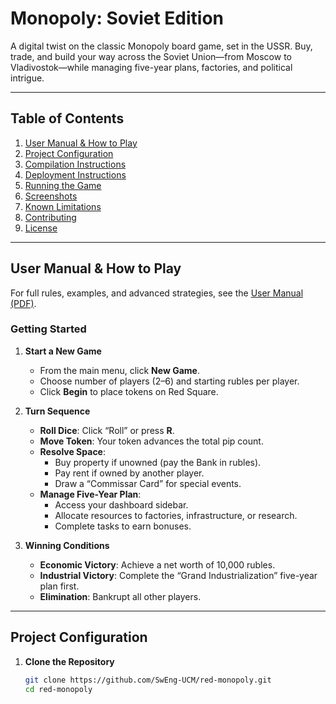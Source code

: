# Monopoly: Soviet Edition

A digital twist on the classic Monopoly board game, set in the USSR. Buy, trade, and build your way across the Soviet Union—from Moscow to Vladivostok—while managing five-year plans, factories, and political intrigue.

---

## Table of Contents

1. [User Manual & How to Play](#user-manual--how-to-play)  
2. [Project Configuration](#project-configuration)  
3. [Compilation Instructions](#compilation-instructions)  
4. [Deployment Instructions](#deployment-instructions)  
5. [Running the Game](#running-the-game)  
6. [Screenshots](#screenshots)  
7. [Known Limitations](#known-limitations)  
8. [Contributing](#contributing)  
9. [License](#license)  

---

## User Manual & How to Play

For full rules, examples, and advanced strategies, see the [User Manual (PDF)](docs/User_Manual.pdf).

### Getting Started

1. **Start a New Game**  
   - From the main menu, click **New Game**.  
   - Choose number of players (2–6) and starting rubles per player.  
   - Click **Begin** to place tokens on Red Square.

2. **Turn Sequence**  
   - **Roll Dice**: Click “Roll” or press **R**.  
   - **Move Token**: Your token advances the total pip count.  
   - **Resolve Space**:  
     - Buy property if unowned (pay the Bank in rubles).  
     - Pay rent if owned by another player.  
     - Draw a “Commissar Card” for special events.  
   - **Manage Five-Year Plan**:  
     - Access your dashboard sidebar.  
     - Allocate resources to factories, infrastructure, or research.  
     - Complete tasks to earn bonuses.

3. **Winning Conditions**  
   - **Economic Victory**: Achieve a net worth of 10,000 rubles.  
   - **Industrial Victory**: Complete the “Grand Industrialization” five-year plan first.  
   - **Elimination**: Bankrupt all other players.

---

## Project Configuration

1. **Clone the Repository**  
   ```bash
   git clone https://github.com/SwEng-UCM/red-monopoly.git
   cd red-monopoly
